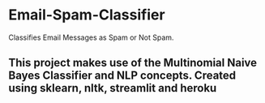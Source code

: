 # Email-Spam-Classifier
Classifies Email Messages as Spam or Not Spam. 


## This project makes use of the Multinomial Naive Bayes Classifier and NLP concepts. Created using sklearn, nltk, streamlit and heroku 
